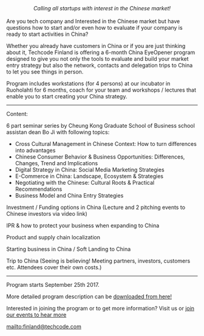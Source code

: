 <center><i>Calling all startups with interest in the Chinese market!</i></center>
<br/>
Are you tech company and Interested in the Chinese market but have questions how to start and/or even how to evaluate if your company is ready to start activities in China?

Whether you already have customers in China or if you are just thinking about it, Techcode Finland is offering a 6-month China EyeOpener program designed to give you not only the tools to evaluate and build your market entry strategy but also the network, contacts and delegation trips to China to let you see things in person.

Program includes workstations (for 4 persons) at our incubator in Ruoholahti for 6 months, coach for your team and workshops / lectures that enable you to start creating your China strategy.

----
Content:

6 part seminar series by Cheung Kong Graduate School of Business school assistan dean Bo Ji with following topics:
*  Cross Cultural Management in Chinese Context: How to turn differences into advantages
*  Chinese Consumer Behavior & Business Opportunities: Differences, Changes, Trend and Implications
*  Digital Strategy in China: Social Media Marketing Strategies
*  E-Commerce in China: Landscape, Ecosystem & Strategies
*  Negotiating with the Chinese: Cultural Roots & Practical Recommendations
*  Business Model and China Entry Strategies

Investment / Funding options in China (Lecture and 2 pitching events to Chinese investors via video link)

IPR & how to protect your business when expanding to China

Product and supply chain localization

Starting business in China / Soft Landing to China

Trip to China (Seeing is believing! Meeting partners, investors, customers etc. Attendees cover their own costs.)

---

Program starts September 25th 2017.

More detailed program description can be [downloaded from here!](https://1drv.ms/b/s!Anqxi2ndXHfWkAKDGqUxkYVjIqo7)

Interested in joining the program or to get more information? Visit us or [join our events to hear more](http://techcode.fi/#events)

 <mailto:finland@techcode.com>

